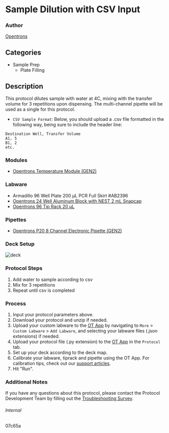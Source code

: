 # Sample Dilution with CSV Input


### Author
[Opentrons](https://opentrons.com/)




## Categories
* Sample Prep
	* Plate Filling


## Description
This protocol dilutes sample with water at 4C, mixing with the transfer volume for 3 repetitions upon dispensing. The multi-channel pipette will be used as a single for this protocol.

* `CSV Sample Format`: Below, you should upload a .csv file formatted in the following way, being sure to include the header line:
```
Destination Well, Transfer Volume
A1, 5
B1, 2
etc.
```

### Modules
* [Opentrons Temperature Module (GEN2)](https://shop.opentrons.com/temperature-module-gen2/)


### Labware
* Armadillo 96 Well Plate 200 µL PCR Full Skirt #AB2396
* [Opentrons 24 Well Aluminum Block with NEST 2 mL Snapcap](https://shop.opentrons.com/collections/opentrons-tips/products/tube-rack-set-1)
* [Opentrons 96 Tip Rack 20 µL](https://shop.opentrons.com/collections/opentrons-tips/products/opentrons-10ul-tips)


### Pipettes
* [Opentrons P20 8 Channel Electronic Pipette (GEN2)](https://shop.opentrons.com/8-channel-electronic-pipette/)


### Deck Setup
![deck](https://opentrons-protocol-library-website.s3.amazonaws.com/custom-README-images/07c65a/deck.png)


### Protocol Steps
1. Add water to sample according to csv
2. Mix for 3 repetitions
3. Repeat until csv is completed


### Process
1. Input your protocol parameters above.
2. Download your protocol and unzip if needed.
3. Upload your custom labware to the [OT App](https://opentrons.com/ot-app) by navigating to `More` > `Custom Labware` > `Add Labware`, and selecting your labware files (.json extensions) if needed.
4. Upload your protocol file (.py extension) to the [OT App](https://opentrons.com/ot-app) in the `Protocol` tab.
5. Set up your deck according to the deck map.
6. Calibrate your labware, tiprack and pipette using the OT App. For calibration tips, check out our [support articles](https://support.opentrons.com/en/collections/1559720-guide-for-getting-started-with-the-ot-2).
7. Hit "Run".


### Additional Notes
If you have any questions about this protocol, please contact the Protocol Development Team by filling out the [Troubleshooting Survey](https://protocol-troubleshooting.paperform.co/).


###### Internal
07c65a
